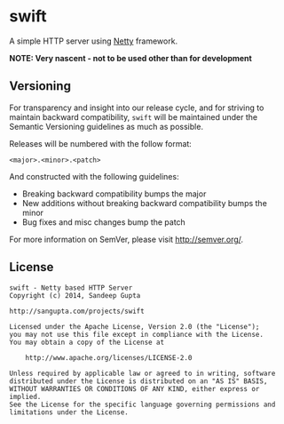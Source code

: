 swift
=====

A simple HTTP server using [Netty](http://netty.io) framework. 

**NOTE: Very nascent - not to be used other than for development**

Versioning
----------

For transparency and insight into our release cycle, and for striving to maintain backward compatibility, 
`swift` will be maintained under the Semantic Versioning guidelines as much as possible.

Releases will be numbered with the follow format:

`<major>.<minor>.<patch>`

And constructed with the following guidelines:

* Breaking backward compatibility bumps the major
* New additions without breaking backward compatibility bumps the minor
* Bug fixes and misc changes bump the patch

For more information on SemVer, please visit http://semver.org/.

License
-------
	
```
swift - Netty based HTTP Server
Copyright (c) 2014, Sandeep Gupta

http://sangupta.com/projects/swift

Licensed under the Apache License, Version 2.0 (the "License");
you may not use this file except in compliance with the License.
You may obtain a copy of the License at

	http://www.apache.org/licenses/LICENSE-2.0

Unless required by applicable law or agreed to in writing, software
distributed under the License is distributed on an "AS IS" BASIS,
WITHOUT WARRANTIES OR CONDITIONS OF ANY KIND, either express or implied.
See the License for the specific language governing permissions and
limitations under the License.
```
